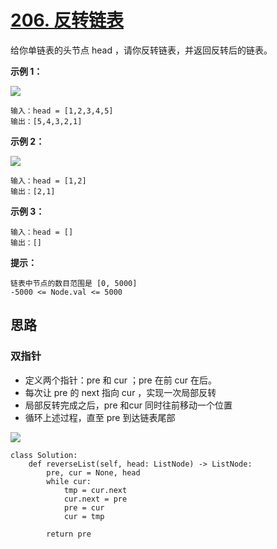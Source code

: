 # [206. 反转链表](https://leetcode-cn.com/problems/reverse-linked-list/)

给你单链表的头节点 head ，请你反转链表，并返回反转后的链表。

**示例 1：**

![](https://assets.leetcode.com/uploads/2021/02/19/rev1ex1.jpg)

```
输入：head = [1,2,3,4,5]
输出：[5,4,3,2,1]
```

**示例 2：**

![](https://assets.leetcode.com/uploads/2021/02/19/rev1ex2.jpg)

```
输入：head = [1,2]
输出：[2,1]
```

**示例 3：**

```
输入：head = []
输出：[]
```

**提示：**

```
链表中节点的数目范围是 [0, 5000]
-5000 <= Node.val <= 5000
```



## 思路

### **双指针**

- 定义两个指针：pre 和 cur ；pre 在前 cur 在后。
- 每次让 pre 的 next 指向 cur ，实现一次局部反转
- 局部反转完成之后，pre 和cur 同时往前移动一个位置
- 循环上述过程，直至 pre 到达链表尾部

![](https://pic.leetcode-cn.com/9ce26a709147ad9ce6152d604efc1cc19a33dc5d467ed2aae5bc68463fdd2888.gif)

```
class Solution:
    def reverseList(self, head: ListNode) -> ListNode:
        pre, cur = None, head
        while cur:
            tmp = cur.next
            cur.next = pre
            pre = cur
            cur = tmp

        return pre
```

